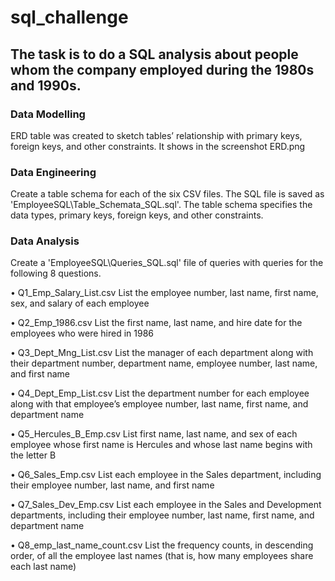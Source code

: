 # sql_challenge
## The task is to do a SQL analysis about people whom the company employed during the 1980s and 1990s.

### Data Modelling 
ERD table was created to sketch tables’ relationship with primary keys, foreign keys, and other constraints. It shows in the screenshot ERD.png

### Data Engineering
Create a table schema for each of the six CSV files. The SQL file is saved as 'EmployeeSQL\Table_Schemata_SQL.sql'. The table schema specifies the data types, primary keys, foreign keys, and other constraints.

### Data Analysis
Create a 'EmployeeSQL\Queries_SQL.sql' file of queries with queries for the following 8 questions. 

•	Q1_Emp_Salary_List.csv
List the employee number, last name, first name, sex, and salary of each employee

•	Q2_Emp_1986.csv
List the first name, last name, and hire date for the employees who were hired in 1986

•	Q3_Dept_Mng_List.csv
List the manager of each department along with their department number, department name, employee number, last name, and first name

•	Q4_Dept_Emp_List.csv
List the department number for each employee along with that employee’s employee number, last name, first name, and department name

•	Q5_Hercules_B_Emp.csv
List first name, last name, and sex of each employee whose first name is Hercules and whose last name begins with the letter B 

•	Q6_Sales_Emp.csv
List each employee in the Sales department, including their employee number, last name, and first name

•	Q7_Sales_Dev_Emp.csv
List each employee in the Sales and Development departments, including their employee number, last name, first name, and department name 

•	Q8_emp_last_name_count.csv
List the frequency counts, in descending order, of all the employee last names (that is, how many employees share each last name)
